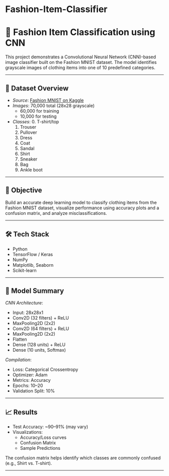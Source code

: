 # Fashion-Item-Classifier

# 👗 Fashion Item Classification using CNN

This project demonstrates a Convolutional Neural Network (CNN)-based image classifier built on the Fashion MNIST dataset. The model identifies grayscale images of clothing items into one of 10 predefined categories.

---

## 📂 Dataset Overview

- *Source*: [Fashion MNIST on Kaggle](https://www.kaggle.com/datasets/zalando-research/fashionmnist)  
- *Images*: 70,000 total (28x28 grayscale)
  - 60,000 for training
  - 10,000 for testing
- *Classes*:
  0. T-shirt/top  
  1. Trouser  
  2. Pullover  
  3. Dress  
  4. Coat  
  5. Sandal  
  6. Shirt  
  7. Sneaker  
  8. Bag  
  9. Ankle boot  

---

## 🎯 Objective

Build an accurate deep learning model to classify clothing items from the Fashion MNIST dataset, visualize performance using accuracy plots and a confusion matrix, and analyze misclassifications.

---

## 🛠 Tech Stack

- Python  
- TensorFlow / Keras  
- NumPy  
- Matplotlib, Seaborn  
- Scikit-learn  

---

## 🧠 Model Summary

*CNN Architecture*:
- Input: 28x28x1
- Conv2D (32 filters) + ReLU
- MaxPooling2D (2x2)
- Conv2D (64 filters) + ReLU
- MaxPooling2D (2x2)
- Flatten
- Dense (128 units) + ReLU
- Dense (10 units, Softmax)

*Compilation*:
- Loss: Categorical Crossentropy  
- Optimizer: Adam  
- Metrics: Accuracy  
- Epochs: 10–20  
- Validation Split: 10%  

---

## 📈 Results

- Test Accuracy: ~90–91% (may vary)
- Visualizations:
  - Accuracy/Loss curves
  - Confusion Matrix
  - Sample Predictions

The confusion matrix helps identify which classes are commonly confused (e.g., Shirt vs. T-shirt).

---
